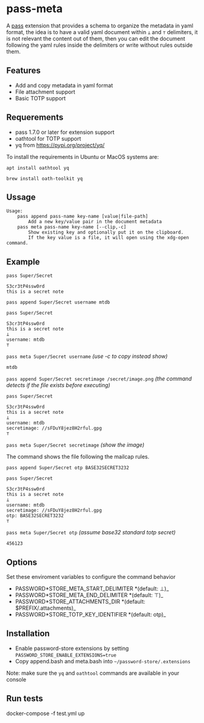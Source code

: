 # pass-meta

A [pass](https://www.passwordstore.org/) extension that provides a schema to organize the metadata in yaml format, the idea is to have a valid yaml document within `⊥` and `⊤` delimiters, it is not relevant the content out of them, then you can edit the document following the yaml rules inside the delimiters or write without rules outside them.

## Features

- Add and copy metadata in yaml format
- File attachment support
- Basic TOTP support

## Requerements

- pass 1.7.0 or later for extension support
- oathtool for TOTP support
- yq from https://pypi.org/project/yq/

To install the requirements in Ubuntu or MacOS systems are:

```
apt install oathtool yq
```

```
brew install oath-toolkit yq
```

## Ussage

```
Usage:
    pass append pass-name key-name [value|file-path]
        Add a new key/value pair in the document metadata
    pass meta pass-name key-name [--clip,-c]
        Show existing key and optionally put it on the clipboard.
        If the key value is a file, it will open using the xdg-open command.
```

## Example

`pass Super/Secret`

```
S3cr3tP4ssw0rd
this is a secret note
```

`pass append Super/Secret username mtdb`

`pass Super/Secret`

```
S3cr3tP4ssw0rd
this is a secret note
⊥
username: mtdb
⊤
```

`pass meta Super/Secret username` _(use -c to copy instead show)_

```
mtdb
```

`pass append Super/Secret secretimage /secret/image.png` _(the command detects if the file exists before executing)_

`pass Super/Secret`

```
S3cr3tP4ssw0rd
this is a secret note
⊥
username: mtdb
secretimage: //sFDuY8jez8H2rful.gpg
⊤
```

`pass meta Super/Secret secretimage` _(show the image)_

The command shows the file following the mailcap rules.

`pass append Super/Secret otp BASE32SECRET3232`

`pass Super/Secret`

```
S3cr3tP4ssw0rd
this is a secret note
⊥
username: mtdb
secretimage: //sFDuY8jez8H2rful.gpg
otp: BASE32SECRET3232
⊤
```

`pass meta Super/Secret otp` _(assume base32 standard totp secret)_

```
456123
```

## Options

Set these enviroment variables to configure the command behavior

- PASSWORD*STORE_META_START_DELIMITER *(default: ⊥)\_
- PASSWORD*STORE_META_END_DELIMITER *(default: ⊤)\_
- PASSWORD*STORE_ATTACHMENTS_DIR *(default: $PREFIX/.attachments)\_
- PASSWORD*STORE_TOTP_KEY_IDENTIFIER *(default: otp)\_

## Installation

- Enable password-store extensions by setting `PASSWORD_STORE_ENABLE_EXTENSIONS=true`
- Copy append.bash and meta.bash into `~/password-store/.extensions`

Note: make sure the `yq` and `oathtool` commands are available in your console

## Run tests

docker-compose -f test.yml up
